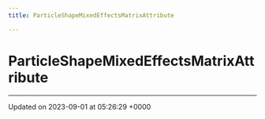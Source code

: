 ```yaml
---
title: ParticleShapeMixedEffectsMatrixAttribute

---
```


# ParticleShapeMixedEffectsMatrixAttribute





-------------------------------

Updated on 2023-09-01 at 05:26:29 +0000